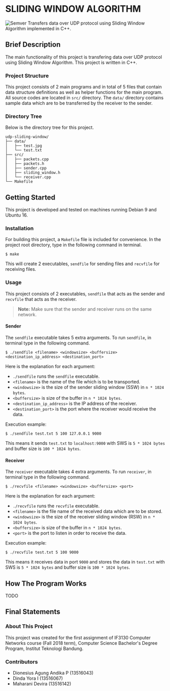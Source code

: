 # SLIDING WINDOW ALGORITHM
![Semver](http://img.shields.io/SemVer/0.1.0.png)
Transfers data over UDP protocol using Sliding Window Algorithm implemented in C++.

## Brief Description
The main functionality of this project is transfering data over UDP protocol using Sliding Window Algorithm. This project is written in C++.  

### Project Structure
This project consists of 2 main programs and in total of 5 files that contain data structure definitions as well as helper functions for the main program. All source codes are located in `src/` directory. The `data/` directory contains sample data which are to be transferred by the receiver to the sender.  

### Directory Tree
Below is the directory tree for this project.  
```
udp-sliding-window/
├── data/
│   ├── test.jpg
│   └── test.txt
├── src/
│   ├── packets.cpp
│   ├── packets.h
│   ├── sender.cpp
│   ├── sliding_window.h
│   └── receiver.cpp
└── Makefile
```

## Getting Started
This project is developed and tested on machines running Debian 9 and Ubuntu 16.  

### Installation
For building this project, a `Makefile` file is included for convenience. In the project root directory, type in the following command in terminal.  
```
$ make
```
This will create 2 executables, `sendfile` for sending files and `recvfile` for receiving files.  

### Usage
This project consists of 2 executables, `sendfile` that acts as the sender and `recvfile` that acts as the receiver.  
>**Note:** Make sure that the sender and receiver runs on the same network.

#### Sender
The `sendfile` executable takes 5 extra arguments. To run `sendfile`, in terminal type in the following command.  
```
$ ./sendfile <filename> <windowsize> <buffersize> <destination_ip_address> <destination_port>
```
Here is the explanation for each argument:
- `./sendfile` runs the `sendfile` executable.
- `<filename>` is the name of the file which is to be transported.
- `<windowsize>` is the size of the sender sliding window (SSW) in `n * 1024 bytes`.
- `<buffersize>` is size of the buffer in `n * 1024 bytes`.
- `<destination_ip_address>` is the IP address of the receiver.
- `<destination_port>` is the port where the receiver would receive the data.

Execution example:  
```
$ ./sendfile test.txt 5 100 127.0.0.1 9000
```
This means it sends `test.txt` to `localhost:9000` with SWS is `5 * 1024 bytes` and buffer size is `100 * 1024 bytes`.  

#### Receiver
The `receiver` executable takes 4 extra arguments. To run `receiver`, in terminal type in the following command.  
```
$ ./recvfile <filename> <windowsize> <buffersize> <port>
```
Here is the explanation for each argument:
- `./recvfile` runs the `recvfile` executable.
- `<filename>` is the file name of the received data which are to be stored.
- `<windowsize>` is the size of the receiver sliding window (RSW) in `n * 1024 bytes`.
- `<buffersize>` is size of the buffer in `n * 1024 bytes`.
- `<port>` is the port to listen in order to receive the data.

Execution example:  
```
$ ./recvfile test.txt 5 100 9000
```
This means it receives data in port `9000` and stores the data in `test.txt` with SWS is `5 * 1024 bytes` and buffer size is `100 * 1024 bytes`.  

## How The Program Works
TODO

## Final Statements

### About This Project
This project was created for the first assignment of IF3130 Computer Networks course (Fall 2018 term), Computer Science Bachelor's Degree Program, Institut Teknologi Bandung.

### Contributors
- Dionesius Agung Andika P (13516043)
- Dinda Yora I (13516067)
- Maharani Devira (13516142)
